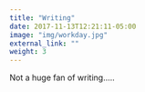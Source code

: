 ```yaml
---
title: "Writing"
date: 2017-11-13T12:21:11-05:00
image: "img/workday.jpg"
external_link: ""
weight: 3
---
```


Not a huge fan of writing.....